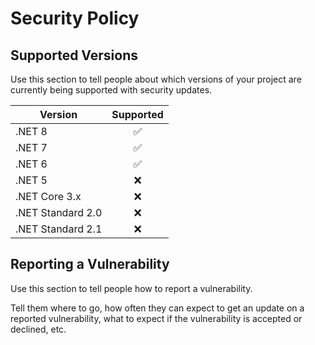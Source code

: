 # Security Policy

## Supported Versions

Use this section to tell people about which versions of your project are
currently being supported with security updates.

| Version           | Supported          |
| ----------------- | :----------------: |
| .NET 8            | :white_check_mark: |
| .NET 7            | :white_check_mark: |
| .NET 6            | :white_check_mark: |
| .NET 5            | :x:                |
| .NET Core 3.x     | :x:                |
| .NET Standard 2.0 | :x:                |
| .NET Standard 2.1 | :x:                |

## Reporting a Vulnerability

Use this section to tell people how to report a vulnerability.

Tell them where to go, how often they can expect to get an update on a
reported vulnerability, what to expect if the vulnerability is accepted or
declined, etc.
